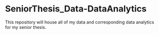 # SeniorThesis_Data-DataAnalytics
This repository will house all of my data and corresponding data analytics for my senior thesis.
